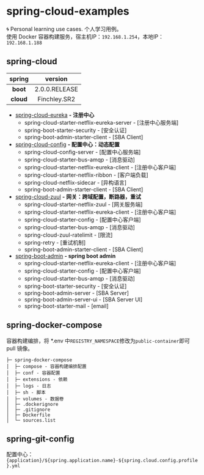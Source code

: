 # spring-cloud-examples
🌀 Personal learning use cases. 个人学习用例。
<br>使用 Docker 容器构建服务，宿主机IP：```192.168.1.254```，本地IP：```192.168.1.188```
## spring-cloud
|spring       |version|
|:-----------:|:----------:|
|**boot**     |2.0.0.RELEASE|
|**cloud**    |Finchley.SR2|

* [spring-cloud-eureka](https://github.com/BNDong/spring-cloud-examples/tree/master/spring-cloud-eureka) **- 注册中心**
    * spring-cloud-starter-netflix-eureka-server - [注册中心服务端]
    * spring-boot-starter-security - [安全认证]
    * spring-boot-admin-starter-client - [SBA Client]
* [spring-cloud-config](https://github.com/BNDong/spring-cloud-examples/tree/master/spring-cloud-config) **- 配置中心：动态配置**
    * spring-cloud-config-server - [配置中心服务端]
    * spring-cloud-starter-bus-amqp - [消息驱动]
    * spring-cloud-starter-netflix-eureka-client - [注册中心客户端]
    * spring-cloud-starter-netflix-ribbon - [客户端负载]
    * spring-cloud-netflix-sidecar - [异构语言]
    * spring-boot-admin-starter-client - [SBA Client]
* [spring-cloud-zuul](https://github.com/BNDong/spring-cloud-examples/tree/master/spring-cloud-zuul) **- 网关：跨域配置，断路器，重试**
    * spring-cloud-starter-netflix-zuul - [网关服务端]
    * spring-cloud-starter-netflix-eureka-client - [注册中心客户端]
    * spring-cloud-starter-config - [配置中心客户端]
    * spring-cloud-starter-bus-amqp - [消息驱动]
    * spring-cloud-zuul-ratelimit - [限流]
    * spring-retry - [重试机制]
    * spring-boot-admin-starter-client - [SBA Client]
* [spring-boot-admin](https://github.com/BNDong/spring-cloud-examples/tree/master/spring-boot-admin) **- spring boot admin**
    * spring-cloud-starter-netflix-eureka-client - [注册中心客户端]
    * spring-cloud-starter-config - [配置中心客户端]
    * spring-cloud-starter-bus-amqp - [消息驱动]
    * spring-boot-starter-security - [安全认证]
    * spring-boot-admin-server - [SBA Server]
    * spring-boot-admin-server-ui - [SBA Server UI]
    * spring-boot-starter-mail - [email]

## spring-docker-compose
容器构建编排，将 *.env 中```REGISTRY_NAMESPACE```修改为```public-container```即可 pull 镜像。
```
├─ spring-docker-compose
│  ├─ compose - 容器构建编排配置
│  ├─ conf - 容器配置
│  ├─ extensions - 依赖
│  ├─ logs - 日志
│  ├─ sh - 脚本
│  ├─ volumes - 数据卷
│  ├─ .dockerignore
│  ├─ .gitignore
│  ├─ Dockerfile
│  └─ sources.list
```
## spring-git-config
配置中心：```{application}/${spring.application.name}-${spring.cloud.config.profile}.yml```